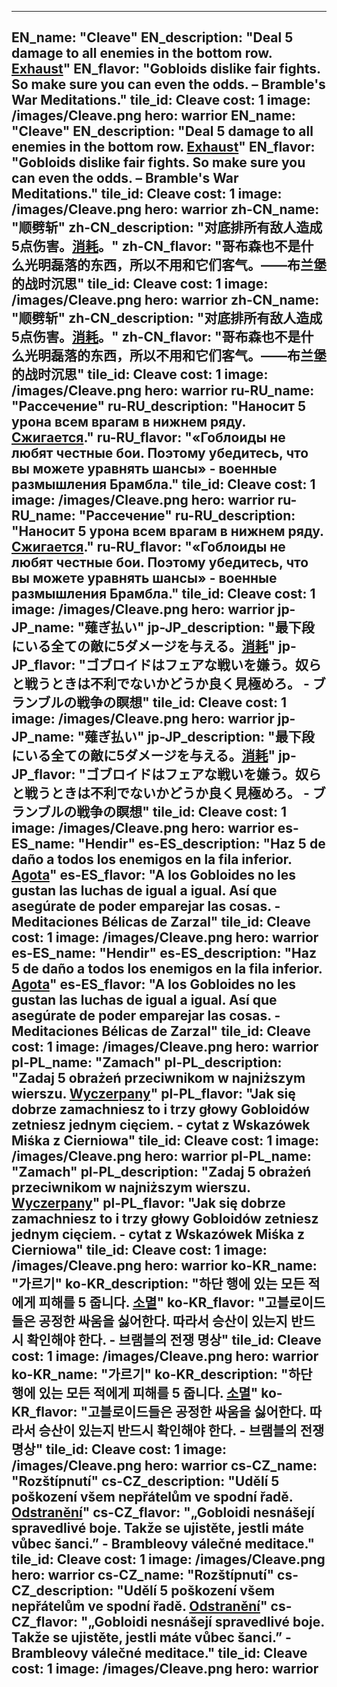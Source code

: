 ---

EN_name: "Cleave"
EN_description: "Deal 5 damage to all enemies in the bottom row.  <u>Exhaust</u>"
EN_flavor: "Gobloids dislike fair fights. So make sure you can even the odds. – Bramble's War Meditations."
tile_id: Cleave
cost: 1
image: /images/Cleave.png
hero: warrior
EN_name: "Cleave"
EN_description: "Deal 5 damage to all enemies in the bottom row.  <u>Exhaust</u>"
EN_flavor: "Gobloids dislike fair fights. So make sure you can even the odds. – Bramble's War Meditations."
tile_id: Cleave
cost: 1
image: /images/Cleave.png
hero: warrior
zh-CN_name: "顺劈斩"
zh-CN_description: "对底排所有敌人造成5点伤害。<u>消耗</u>。"
zh-CN_flavor: "哥布森也不是什么光明磊落的东西，所以不用和它们客气。——布兰堡的战时沉思"
tile_id: Cleave
cost: 1
image: /images/Cleave.png
hero: warrior
zh-CN_name: "顺劈斩"
zh-CN_description: "对底排所有敌人造成5点伤害。<u>消耗</u>。"
zh-CN_flavor: "哥布森也不是什么光明磊落的东西，所以不用和它们客气。——布兰堡的战时沉思"
tile_id: Cleave
cost: 1
image: /images/Cleave.png
hero: warrior
ru-RU_name: "Рассечение"
ru-RU_description: "Наносит 5 урона всем врагам в нижнем ряду. <u>Сжигается</u>."
ru-RU_flavor: "«Гоблоиды не любят честные бои. Поэтому убедитесь, что вы можете уравнять шансы» - военные размышления Брамбла."
tile_id: Cleave
cost: 1
image: /images/Cleave.png
hero: warrior
ru-RU_name: "Рассечение"
ru-RU_description: "Наносит 5 урона всем врагам в нижнем ряду. <u>Сжигается</u>."
ru-RU_flavor: "«Гоблоиды не любят честные бои. Поэтому убедитесь, что вы можете уравнять шансы» - военные размышления Брамбла."
tile_id: Cleave
cost: 1
image: /images/Cleave.png
hero: warrior
jp-JP_name: "薙ぎ払い"
jp-JP_description: "最下段にいる全ての敵に5ダメージを与える。<u>消耗</u>"
jp-JP_flavor: "ゴブロイドはフェアな戦いを嫌う。奴らと戦うときは不利でないかどうか良く見極めろ。 - ブランブルの戦争の瞑想"
tile_id: Cleave
cost: 1
image: /images/Cleave.png
hero: warrior
jp-JP_name: "薙ぎ払い"
jp-JP_description: "最下段にいる全ての敵に5ダメージを与える。<u>消耗</u>"
jp-JP_flavor: "ゴブロイドはフェアな戦いを嫌う。奴らと戦うときは不利でないかどうか良く見極めろ。 - ブランブルの戦争の瞑想"
tile_id: Cleave
cost: 1
image: /images/Cleave.png
hero: warrior
es-ES_name: "Hendir"
es-ES_description: "Haz 5 de daño a todos los enemigos en la fila inferior. <u>Agota</u>"
es-ES_flavor: "A los Gobloides no les gustan las luchas de igual a igual. Así que asegúrate de poder emparejar las cosas. - Meditaciones Bélicas de Zarzal"
tile_id: Cleave
cost: 1
image: /images/Cleave.png
hero: warrior
es-ES_name: "Hendir"
es-ES_description: "Haz 5 de daño a todos los enemigos en la fila inferior. <u>Agota</u>"
es-ES_flavor: "A los Gobloides no les gustan las luchas de igual a igual. Así que asegúrate de poder emparejar las cosas. - Meditaciones Bélicas de Zarzal"
tile_id: Cleave
cost: 1
image: /images/Cleave.png
hero: warrior
pl-PL_name: "Zamach"
pl-PL_description: "Zadaj 5 obrażeń przeciwnikom w najniższym wierszu. <u>Wyczerpany</u>"
pl-PL_flavor: "Jak się dobrze zamachniesz to i trzy głowy Gobloidów zetniesz jednym cięciem. - cytat z Wskazówek Miśka z Cierniowa"
tile_id: Cleave
cost: 1
image: /images/Cleave.png
hero: warrior
pl-PL_name: "Zamach"
pl-PL_description: "Zadaj 5 obrażeń przeciwnikom w najniższym wierszu. <u>Wyczerpany</u>"
pl-PL_flavor: "Jak się dobrze zamachniesz to i trzy głowy Gobloidów zetniesz jednym cięciem. - cytat z Wskazówek Miśka z Cierniowa"
tile_id: Cleave
cost: 1
image: /images/Cleave.png
hero: warrior
ko-KR_name: "가르기"
ko-KR_description: "하단 행에 있는 모든 적에게 피해를 5 줍니다. <u>소멸</u>"
ko-KR_flavor: "고블로이드들은 공정한 싸움을 싫어한다. 따라서 승산이 있는지 반드시 확인해야 한다. - 브램블의 전쟁 명상"
tile_id: Cleave
cost: 1
image: /images/Cleave.png
hero: warrior
ko-KR_name: "가르기"
ko-KR_description: "하단 행에 있는 모든 적에게 피해를 5 줍니다. <u>소멸</u>"
ko-KR_flavor: "고블로이드들은 공정한 싸움을 싫어한다. 따라서 승산이 있는지 반드시 확인해야 한다. - 브램블의 전쟁 명상"
tile_id: Cleave
cost: 1
image: /images/Cleave.png
hero: warrior
cs-CZ_name: "Rozštípnutí"
cs-CZ_description: "Udělí 5 poškození všem nepřátelům ve spodní řadě. <u>Odstranění</u>"
cs-CZ_flavor: "„Gobloidi nesnášejí spravedlivé boje. Takže se ujistěte, jestli máte vůbec šanci.” - Brambleovy válečné meditace."
tile_id: Cleave
cost: 1
image: /images/Cleave.png
hero: warrior
cs-CZ_name: "Rozštípnutí"
cs-CZ_description: "Udělí 5 poškození všem nepřátelům ve spodní řadě. <u>Odstranění</u>"
cs-CZ_flavor: "„Gobloidi nesnášejí spravedlivé boje. Takže se ujistěte, jestli máte vůbec šanci.” - Brambleovy válečné meditace."
tile_id: Cleave
cost: 1
image: /images/Cleave.png
hero: warrior
---